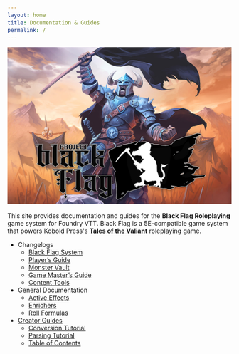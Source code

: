 ```yaml
---
layout: home
title: Documentation & Guides
permalink: /
---
```


![](assets/images/readme.jpg)

This site provides documentation and guides for the **Black Flag Roleplaying** game system for Foundry VTT. Black Flag is a 5E-compatible game system that powers Kobold Press's **[Tales of the Valiant](https://www.talesofthevaliant.com)** roleplaying game.

- Changelogs
  - [Black Flag System](changelogs/system)
  - [Player’s Guide](changelogs/players-guide)
  - [Monster Vault](changelogs/monster-vault)
  - [Game Master’s Guide](changelogs/game-masters-guide)
  - [Content Tools](changelogs/content-tools)
- General Documentation
  - [Active Effects](documentation/active-effects)
  - [Enrichers](documentation/enrichers)
  - [Roll Formulas](documentation/roll-formulas)
- [Creator Guides](documentation/creator-guides)
  - [Conversion Tutorial](documentation/conversion-tutorial)
  - [Parsing Tutorial](documentation/parsing-tutorial)
  - [Table of Contents](documentation/table-of-contents)
